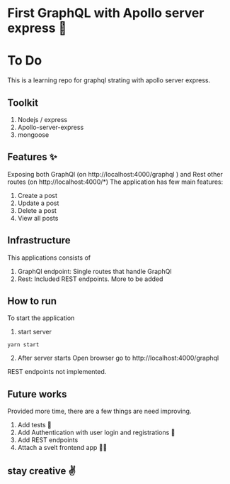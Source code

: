 # First GraphQL with Apollo server express 🚀

# To Do

This is a learning repo for graphql strating with apollo server express.

## Toolkit

1. Nodejs / express
2. Apollo-server-express
3. mongoose

## Features ✨

Exposing both GraphQl (on http://localhost:4000/graphql ) and Rest other routes (on http://localhost:4000/\*)
The application has few main features:

1. Create a post
2. Update a post
3. Delete a post
4. View all posts

## Infrastructure

This applications consists of

1. GraphQl endpoint: Single routes that handle GraphQl
2. Rest: Included REST endpoints. More to be added

## How to run

To start the application

1. start server

```console
yarn start
```

2. After server starts
   Open browser go to
   http://localhost:4000/graphql

REST endpoints not implemented.

## Future works

Provided more time, there are a few things are need improving.

1. Add tests 🧪
2. Add Authentication with user login and registrations 🔐
3. Add REST endpoints
4. Attach a svelt frontend app 👌🏽

## stay creative ✌️
